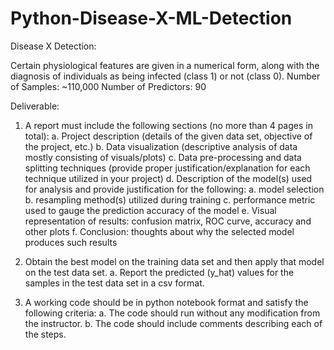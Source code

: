 # Python-Disease-X-ML-Detection

Disease X Detection:

Certain physiological features are given in a numerical form, along with
the diagnosis of individuals as being infected (class 1) or not (class 0).
Number of Samples: ~110,000
Number of Predictors: 90


Deliverable:

1. A report must include the following sections (no more than 4 pages in total):
a. Project description (details of the given data set, objective of the project, etc.)
b. Data visualization (descriptive analysis of data mostly consisting of visuals/plots)
c. Data pre-processing and data splitting techniques (provide proper justification/explanation
for each technique utilized in your project)
d. Description of the model(s) used for analysis and provide justification for the following:
a. model selection
b. resampling method(s) utilized during training
c. performance metric used to gauge the prediction accuracy of the model
e. Visual representation of results: confusion matrix, ROC curve, accuracy and other plots
f. Conclusion: thoughts about why the selected model produces such results


2. Obtain the best model on the training data set and then apply that model on the test data set.
a. Report the predicted (y_hat) values for the samples in the test data set in a csv format.
3. A working code should be in python notebook format and satisfy the following criteria:
a. The code should run without any modification from the instructor.
b. The code should include comments describing each of the steps.

